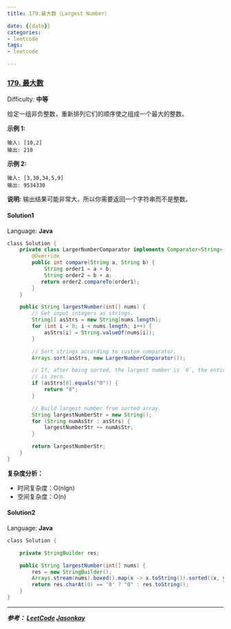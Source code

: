 ```yaml
---
title: 179.最大数（Largest Number）

date: {{date}}
categories:
- leetcode
tags:
- leetcode

---
```

### [179\. 最大数](https://leetcode-cn.com/problems/largest-number/)

Difficulty: **中等**


给定一组非负整数，重新排列它们的顺序使之组成一个最大的整数。

**示例 1:**

```
输入: [10,2]
输出: 210
```

**示例 2:**

```
输入: [3,30,34,5,9]
输出: 9534330
```

**说明:** 输出结果可能非常大，所以你需要返回一个字符串而不是整数。


#### Solution1

Language: **Java**

```java
​class Solution {
    private class LargerNumberComparator implements Comparator<String> {
        @Override
        public int compare(String a, String b) {
            String order1 = a + b;
            String order2 = b + a;
           return order2.compareTo(order1);
        }
    }

    public String largestNumber(int[] nums) {
        // Get input integers as strings.
        String[] asStrs = new String[nums.length];
        for (int i = 0; i < nums.length; i++) {
            asStrs[i] = String.valueOf(nums[i]);
        }

        // Sort strings according to custom comparator.
        Arrays.sort(asStrs, new LargerNumberComparator());

        // If, after being sorted, the largest number is `0`, the entire number
        // is zero.
        if (asStrs[0].equals("0")) {
            return "0";
        }

        // Build largest number from sorted array.
        String largestNumberStr = new String();
        for (String numAsStr : asStrs) {
            largestNumberStr += numAsStr;
        }

        return largestNumberStr;
    }
}

```

**复杂度分析：**
- 时间复杂度：O(nlgn)
- 空间复杂度：O(n)

#### Solution2

Language: **Java**

```java
​class Solution {

    private StringBuilder res;

    public String largestNumber(int[] nums) {
        res = new StringBuilder();
        Arrays.stream(nums).boxed().map(x -> x.toString()).sorted((x, y) -> (y + x).compareTo(x + y)).forEach(x -> res.append(x));
        return res.charAt(0) == '0' ? "0" : res.toString();
    }
}

```



---
***参考：
[LeetCode](https://leetcode-cn.com/problems/largest-number/solution/zui-da-shu-by-leetcode/)
[Jasonkay](https://leetcode-cn.com/problems/largest-number/solution/java-shi-yong-lambdabiao-da-shi-he-streamsan-xing-/)***
